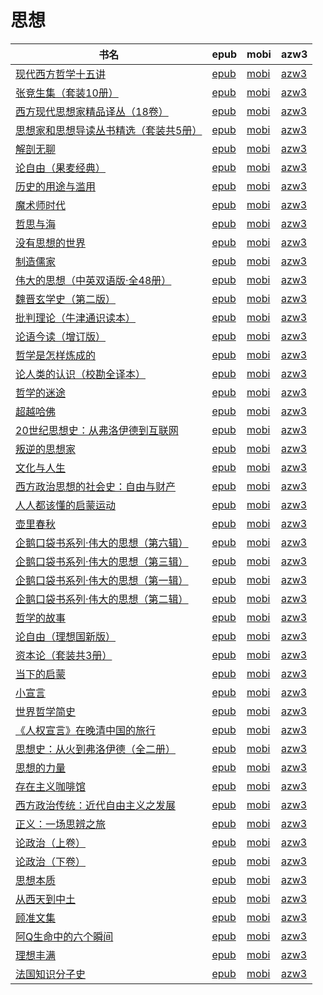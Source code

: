 # 思想

| 书名 | epub | mobi | azw3 |
| --- | --- | --- | --- |
| [现代西方哲学十五讲](http://ct.dalanmei.com/f/31084289-599506067-c4fcc4) | [epub](http://ct.dalanmei.com/f/31084289-599506067-c4fcc4) | [mobi](http://ct.dalanmei.com/f/31084289-599493671-d2eaaf) | [azw3](http://ct.dalanmei.com/f/31084289-599504893-326cdf) |
| [张竞生集（套装10册）](http://ct.dalanmei.com/f/31084289-578844436-758a44) | [epub](http://ct.dalanmei.com/f/31084289-578844436-758a44) | [mobi](http://ct.dalanmei.com/f/31084289-578840775-87c249) | [azw3](http://ct.dalanmei.com/f/31084289-578842887-215337) |
| [西方现代思想家精品译丛（18卷）](None) | [epub](None) | [mobi](None) | [azw3](None) |
| [思想家和思想导读丛书精选（套装共5册）](http://ct.dalanmei.com/f/31084289-570352631-2f748a) | [epub](http://ct.dalanmei.com/f/31084289-570352631-2f748a) | [mobi](http://ct.dalanmei.com/f/31084289-570160667-e3cb70) | [azw3](http://ct.dalanmei.com/f/31084289-571401102-e2e38c) |
| [解剖无聊](http://ct.dalanmei.com/f/31084289-570354685-9474bf) | [epub](http://ct.dalanmei.com/f/31084289-570354685-9474bf) | [mobi](http://ct.dalanmei.com/f/31084289-570138569-3bf98f) | [azw3](http://ct.dalanmei.com/f/31084289-571402589-b3140a) |
| [论自由（果麦经典）](http://ct.dalanmei.com/f/31084289-570357372-08741e) | [epub](http://ct.dalanmei.com/f/31084289-570357372-08741e) | [mobi](http://ct.dalanmei.com/f/31084289-570146736-194f29) | [azw3](http://ct.dalanmei.com/f/31084289-571404279-bdc490) |
| [历史的用途与滥用](http://ct.dalanmei.com/f/31084289-570272148-61adb5) | [epub](http://ct.dalanmei.com/f/31084289-570272148-61adb5) | [mobi](http://ct.dalanmei.com/f/31084289-570129684-a84bfb) | [azw3](http://ct.dalanmei.com/f/31084289-571410568-963b46) |
| [魔术师时代](http://ct.dalanmei.com/f/31084289-572064329-172aa6) | [epub](http://ct.dalanmei.com/f/31084289-572064329-172aa6) | [mobi](http://ct.dalanmei.com/f/31084289-571731604-373471) | [azw3](http://ct.dalanmei.com/f/31084289-572084869-cd91bd) |
| [哲思与海](http://ct.dalanmei.com/f/31084289-572078609-028005) | [epub](http://ct.dalanmei.com/f/31084289-572078609-028005) | [mobi](http://ct.dalanmei.com/f/31084289-571730359-439935) | [azw3](http://ct.dalanmei.com/f/31084289-572095376-7fba51) |
| [没有思想的世界](http://ct.dalanmei.com/f/31084289-572080661-9ec22e) | [epub](http://ct.dalanmei.com/f/31084289-572080661-9ec22e) | [mobi](http://ct.dalanmei.com/f/31084289-571729481-3cecf0) | [azw3](http://ct.dalanmei.com/f/31084289-572108334-5363b1) |
| [制造儒家](http://ct.dalanmei.com/f/31084289-572113743-067468) | [epub](http://ct.dalanmei.com/f/31084289-572113743-067468) | [mobi](http://ct.dalanmei.com/f/31084289-571717462-bf8f48) | [azw3](http://ct.dalanmei.com/f/31084289-572120767-8fbf01) |
| [伟大的思想（中英双语版·全48册）](http://ct.dalanmei.com/f/31084289-572114187-dde66b) | [epub](http://ct.dalanmei.com/f/31084289-572114187-dde66b) | [mobi](http://ct.dalanmei.com/f/31084289-571713885-aa85ad) | [azw3](http://ct.dalanmei.com/f/31084289-572127389-611e01) |
| [魏晋玄学史（第二版）](http://ct.dalanmei.com/f/31084289-572116380-832ee2) | [epub](http://ct.dalanmei.com/f/31084289-572116380-832ee2) | [mobi](http://ct.dalanmei.com/f/31084289-571671378-04b67c) | [azw3](http://ct.dalanmei.com/f/31084289-572175061-4592b2) |
| [批判理论（牛津通识读本）](http://ct.dalanmei.com/f/31084289-572116383-de46fa) | [epub](http://ct.dalanmei.com/f/31084289-572116383-de46fa) | [mobi](http://ct.dalanmei.com/f/31084289-571671349-85ad6e) | [azw3](http://ct.dalanmei.com/f/31084289-572175068-5f6a96) |
| [论语今读（增订版）](http://ct.dalanmei.com/f/31084289-572117343-ec4c18) | [epub](http://ct.dalanmei.com/f/31084289-572117343-ec4c18) | [mobi](http://ct.dalanmei.com/f/31084289-571654160-08da55) | [azw3](http://ct.dalanmei.com/f/31084289-572179734-6b4281) |
| [哲学是怎样炼成的](http://ct.dalanmei.com/f/31084289-572120607-8d2a37) | [epub](http://ct.dalanmei.com/f/31084289-572120607-8d2a37) | [mobi](http://ct.dalanmei.com/f/31084289-571640489-ccebf1) | [azw3](http://ct.dalanmei.com/f/31084289-572181072-f21cfa) |
| [论人类的认识（校勘全译本）](http://ct.dalanmei.com/f/31084289-572122029-8bfa0b) | [epub](http://ct.dalanmei.com/f/31084289-572122029-8bfa0b) | [mobi](http://ct.dalanmei.com/f/31084289-571637922-897e4f) | [azw3](http://ct.dalanmei.com/f/31084289-572183237-a509eb) |
| [哲学的迷途](http://ct.dalanmei.com/f/31084289-572124364-414c03) | [epub](http://ct.dalanmei.com/f/31084289-572124364-414c03) | [mobi](http://ct.dalanmei.com/f/31084289-571635500-e4af67) | [azw3](http://ct.dalanmei.com/f/31084289-572184845-dad180) |
| [超越哈佛](http://ct.dalanmei.com/f/31084289-571802238-b3a4ae) | [epub](http://ct.dalanmei.com/f/31084289-571802238-b3a4ae) | [mobi](http://ct.dalanmei.com/f/31084289-571532401-b73382) | [azw3](http://ct.dalanmei.com/f/31084289-572195115-b19e87) |
| [20世纪思想史：从弗洛伊德到互联网](http://ct.dalanmei.com/f/31084289-571806897-ddfd93) | [epub](http://ct.dalanmei.com/f/31084289-571806897-ddfd93) | [mobi](http://ct.dalanmei.com/f/31084289-571538743-751e3c) | [azw3](http://ct.dalanmei.com/f/31084289-572195964-589916) |
| [叛逆的思想家](http://ct.dalanmei.com/f/31084289-571814098-87f2fd) | [epub](http://ct.dalanmei.com/f/31084289-571814098-87f2fd) | [mobi](http://ct.dalanmei.com/f/31084289-571543496-8eca0c) | [azw3](http://ct.dalanmei.com/f/31084289-572196572-d86ae0) |
| [文化与人生](http://ct.dalanmei.com/f/31084289-571814849-98e90c) | [epub](http://ct.dalanmei.com/f/31084289-571814849-98e90c) | [mobi](http://ct.dalanmei.com/f/31084289-571544434-37ee5f) | [azw3](http://ct.dalanmei.com/f/31084289-572197507-d9739a) |
| [西方政治思想的社会史：自由与财产](None) | [epub](None) | [mobi](None) | [azw3](None) |
| [人人都该懂的启蒙运动](http://ct.dalanmei.com/f/31084289-571916202-0ed973) | [epub](http://ct.dalanmei.com/f/31084289-571916202-0ed973) | [mobi](http://ct.dalanmei.com/f/31084289-571557698-69634d) | [azw3](http://ct.dalanmei.com/f/31084289-572203860-50efe1) |
| [壶里春秋](http://ct.dalanmei.com/f/31084289-571736399-992dfe) | [epub](http://ct.dalanmei.com/f/31084289-571736399-992dfe) | [mobi](http://ct.dalanmei.com/f/31084289-571606606-dc6731) | [azw3](http://ct.dalanmei.com/f/31084289-571914724-e6d125) |
| [企鹅口袋书系列·伟大的思想（第六辑）](http://ct.dalanmei.com/f/31084289-571736566-8ef974) | [epub](http://ct.dalanmei.com/f/31084289-571736566-8ef974) | [mobi](http://ct.dalanmei.com/f/31084289-571606101-2500de) | [azw3](http://ct.dalanmei.com/f/31084289-571914930-494d4d) |
| [企鹅口袋书系列·伟大的思想（第三辑）](http://ct.dalanmei.com/f/31084289-571736881-3df8b2) | [epub](http://ct.dalanmei.com/f/31084289-571736881-3df8b2) | [mobi](http://ct.dalanmei.com/f/31084289-571605402-f19836) | [azw3](http://ct.dalanmei.com/f/31084289-571915714-cb17d0) |
| [企鹅口袋书系列·伟大的思想（第一辑）](http://ct.dalanmei.com/f/31084289-571737048-ebec83) | [epub](http://ct.dalanmei.com/f/31084289-571737048-ebec83) | [mobi](http://ct.dalanmei.com/f/31084289-571605143-5479fc) | [azw3](http://ct.dalanmei.com/f/31084289-571916108-1d1fb8) |
| [企鹅口袋书系列·伟大的思想（第二辑）](http://ct.dalanmei.com/f/31084289-571737099-b7651c) | [epub](http://ct.dalanmei.com/f/31084289-571737099-b7651c) | [mobi](http://ct.dalanmei.com/f/31084289-571605089-6305ef) | [azw3](http://ct.dalanmei.com/f/31084289-571916183-6a02f9) |
| [哲学的故事](http://ct.dalanmei.com/f/31084289-571779003-d8d2d7) | [epub](http://ct.dalanmei.com/f/31084289-571779003-d8d2d7) | [mobi](http://ct.dalanmei.com/f/31084289-571522461-5ca6de) | [azw3](http://ct.dalanmei.com/f/31084289-571974862-796632) |
| [论自由（理想国新版）](http://ct.dalanmei.com/f/31084289-572121514-4bb7ec) | [epub](http://ct.dalanmei.com/f/31084289-572121514-4bb7ec) | [mobi](http://ct.dalanmei.com/f/31084289-571595591-f73986) | [azw3](http://ct.dalanmei.com/f/31084289-571978221-bc33df) |
| [资本论（套装共3册）](http://ct.dalanmei.com/f/31084289-572121545-c36952) | [epub](http://ct.dalanmei.com/f/31084289-572121545-c36952) | [mobi](http://ct.dalanmei.com/f/31084289-571595575-53ad0c) | [azw3](http://ct.dalanmei.com/f/31084289-571978311-a0bd81) |
| [当下的启蒙](http://ct.dalanmei.com/f/31084289-572131062-f0bb4c) | [epub](http://ct.dalanmei.com/f/31084289-572131062-f0bb4c) | [mobi](http://ct.dalanmei.com/f/31084289-571593666-9c39de) | [azw3](http://ct.dalanmei.com/f/31084289-571986654-0cbf69) |
| [小宣言](http://ct.dalanmei.com/f/31084289-571800329-d67d1a) | [epub](http://ct.dalanmei.com/f/31084289-571800329-d67d1a) | [mobi](http://ct.dalanmei.com/f/31084289-571531950-274f65) | [azw3](http://ct.dalanmei.com/f/31084289-571989097-530cbe) |
| [世界哲学简史](http://ct.dalanmei.com/f/31084289-571802063-bd0886) | [epub](http://ct.dalanmei.com/f/31084289-571802063-bd0886) | [mobi](http://ct.dalanmei.com/f/31084289-571532272-baecef) | [azw3](http://ct.dalanmei.com/f/31084289-571989501-4772c5) |
| [《人权宣言》在晚清中国的旅行](http://ct.dalanmei.com/f/31084289-572009992-3ea9d7) | [epub](http://ct.dalanmei.com/f/31084289-572009992-3ea9d7) | [mobi](http://ct.dalanmei.com/f/31084289-571562789-242321) | [azw3](http://ct.dalanmei.com/f/31084289-571841431-7dd4ee) |
| [思想史：从火到弗洛伊德（全二册）](http://ct.dalanmei.com/f/31084289-572010758-0c0c41) | [epub](http://ct.dalanmei.com/f/31084289-572010758-0c0c41) | [mobi](http://ct.dalanmei.com/f/31084289-571562910-e28f66) | [azw3](http://ct.dalanmei.com/f/31084289-571841599-10816a) |
| [思想的力量](http://ct.dalanmei.com/f/31084289-572014272-74433f) | [epub](http://ct.dalanmei.com/f/31084289-572014272-74433f) | [mobi](http://ct.dalanmei.com/f/31084289-571563105-27b7c1) | [azw3](http://ct.dalanmei.com/f/31084289-571842351-ca684e) |
| [存在主义咖啡馆](http://ct.dalanmei.com/f/31084289-571732890-ff0540) | [epub](http://ct.dalanmei.com/f/31084289-571732890-ff0540) | [mobi](http://ct.dalanmei.com/f/31084289-571585201-b540a9) | [azw3](http://ct.dalanmei.com/f/31084289-571849006-9cca18) |
| [西方政治传统：近代自由主义之发展](http://ct.dalanmei.com/f/31084289-571774725-971b65) | [epub](http://ct.dalanmei.com/f/31084289-571774725-971b65) | [mobi](http://ct.dalanmei.com/f/31084289-571497478-8b4225) | [azw3](http://ct.dalanmei.com/f/31084289-571871537-97ee73) |
| [正义：一场思辨之旅](http://ct.dalanmei.com/f/31084289-571780382-838758) | [epub](http://ct.dalanmei.com/f/31084289-571780382-838758) | [mobi](http://ct.dalanmei.com/f/31084289-571525505-336305) | [azw3](http://ct.dalanmei.com/f/31084289-571880228-fca2e9) |
| [论政治（上卷）](None) | [epub](None) | [mobi](None) | [azw3](None) |
| [论政治（下卷）](http://ct.dalanmei.com/f/31084289-571782675-60f39c) | [epub](http://ct.dalanmei.com/f/31084289-571782675-60f39c) | [mobi](http://ct.dalanmei.com/f/31084289-571424064-a2aad9) | [azw3](http://ct.dalanmei.com/f/31084289-571883758-8b2e3e) |
| [思想本质](http://ct.dalanmei.com/f/31084289-571782938-4e4806) | [epub](http://ct.dalanmei.com/f/31084289-571782938-4e4806) | [mobi](http://ct.dalanmei.com/f/31084289-571424633-090ce7) | [azw3](http://ct.dalanmei.com/f/31084289-571883969-9619bf) |
| [从西天到中土](None) | [epub](None) | [mobi](None) | [azw3](None) |
| [顾准文集](None) | [epub](None) | [mobi](None) | [azw3](None) |
| [阿Q生命中的六个瞬间](http://ct.dalanmei.com/f/31084289-595860378-8c7d17) | [epub](http://ct.dalanmei.com/f/31084289-595860378-8c7d17) | [mobi](http://ct.dalanmei.com/f/31084289-595858126-b63b97) | [azw3](http://ct.dalanmei.com/f/31084289-595860011-5b46aa) |
| [理想丰满](http://ct.dalanmei.com/f/31084289-571788075-f257aa) | [epub](http://ct.dalanmei.com/f/31084289-571788075-f257aa) | [mobi](http://ct.dalanmei.com/f/31084289-571455813-689a12) | [azw3](http://ct.dalanmei.com/f/31084289-571889503-705817) |
| [法国知识分子史](http://ct.dalanmei.com/f/31084289-571791367-a8c168) | [epub](http://ct.dalanmei.com/f/31084289-571791367-a8c168) | [mobi](http://ct.dalanmei.com/f/31084289-571458377-322134) | [azw3](http://ct.dalanmei.com/f/31084289-571900115-bdabf5) |
